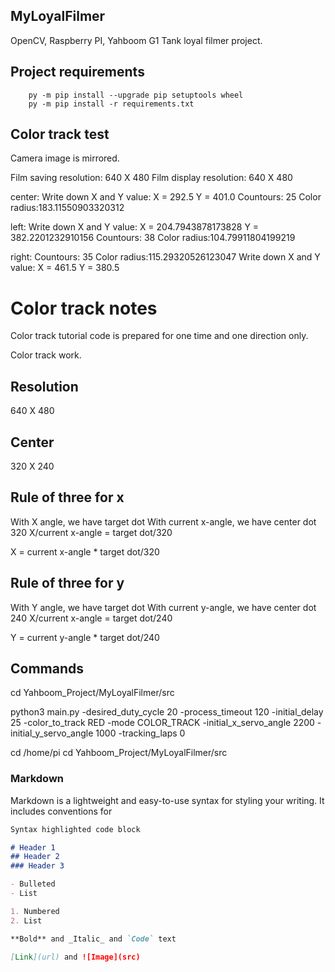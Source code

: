 ## MyLoyalFilmer
OpenCV, Raspberry PI, Yahboom G1 Tank loyal filmer project.

## Project requirements
```
    py -m pip install --upgrade pip setuptools wheel
    py -m pip install -r requirements.txt
```

## Color track test

Camera image is mirrored.

Film saving resolution: 640 X 480
Film display resolution: 640 X 480

center: Write down X and Y value: X = 292.5 Y = 401.0
Countours: 25
Color radius:183.11550903320312


left: Write down X and Y value: X = 204.7943878173828 Y = 382.2201232910156
Countours: 38
Color radius:104.79911804199219

right: 
Countours: 35
Color radius:115.29320526123047
Write down X and Y value: X = 461.5 Y = 380.5

# Color track notes

Color track tutorial code is prepared for one time and one direction only.

Color track work.

Resolution
----------
640 X 480

Center
------
320 X 240

Rule of three for x
-------------------

With X angle, we have target dot
With current x-angle, we have center dot 320
X/current x-angle = target dot/320

X = current x-angle * target dot/320

Rule of three for y
-------------------

With Y angle, we have target dot
With current y-angle, we have center dot 240
X/current x-angle = target dot/240

Y = current y-angle * target dot/240

## Commands

cd  Yahboom_Project/MyLoyalFilmer/src

python3 main.py -desired_duty_cycle 20 -process_timeout 120 -initial_delay 25 -color_to_track RED -mode COLOR_TRACK -initial_x_servo_angle 2200 -initial_y_servo_angle 1000 -tracking_laps 0


cd /home/pi
cd  Yahboom_Project/MyLoyalFilmer/src

### Markdown

Markdown is a lightweight and easy-to-use syntax for styling your writing. It includes conventions for

```markdown
Syntax highlighted code block

# Header 1
## Header 2
### Header 3

- Bulleted
- List

1. Numbered
2. List

**Bold** and _Italic_ and `Code` text

[Link](url) and ![Image](src)
```

